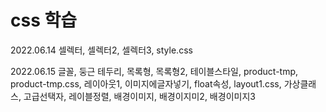 # css 학습

2022.06.14
셀렉터, 셀렉터2, 셀렉터3, style.css

2022.06.15
글꼴, 둥근 테두리, 목록형, 목록형2, 테이블스타일, product-tmp, product-tmp.css, 레이아웃1, 이미지에글자넣기, float속성, layout1.css,
가상클래스, 고급선택자, 레이블정렬, 배경이미지, 배경이지미2, 배경이미지3